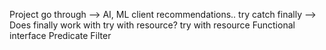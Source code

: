  
 Project go through --> AI, ML client recommendations..
 try catch finally --> Does finally work with try with resource?
 try with resource
 Functional interface
 Predicate
 Filter
 